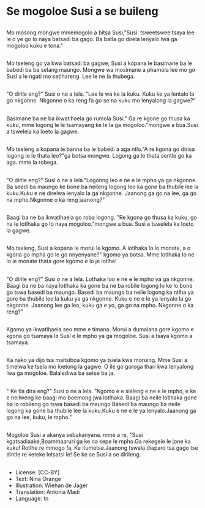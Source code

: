 # Se mogoloe Susi a se buileng

##
Mo mosong mongwe mmemogolo a bitsa Susi,"Susi. tsweetswee tsaya lee le o ye go lo naya batsadi ba gago. Ba batla go direla lenyalo lwa ga mogoloo kuku e tona."

##
Mo tseleng go ya kwa batsadi ba gagwe, Susi a kopana le basimane ba le babedi ba ba selang maungo. Mongwe wa mosimane a phamola lee mo go Susi a le ngati mo setlhareng. Lee le ne la thubega.

##
"O dirile eng?" Susi o ne a lela. "Lee le wa ke la kuku. Kuku ke ya lentalo la go nkgonne. Nkgonne o ka reng fa go se na kuku mo lenyalong la gagwe?"

##
Basimane ba ne ba ikwatlhaela go rumola Susi." Ga re kgone go thusa ka kuku, mme logong le le tsamayang ke le la ga mogoloo."mongwe a bua.Susi a tswelela ka loeto la gagwe.

##
Mo tseleng a kopana le banna ba le babedi a aga ntlo."A re kgona go dirisa logong le le thata leo?"ga botsa mongwe. Logong ga le thata sentle go ka aga. mme la robega.

##
"O dirile eng?" Susi o ne a lela."Logonng leo e ne e le mpho ya ga nkgonne. Ba seedi ba maungo ke bone ba neileng logong leo ka gone ba thubile lee la kuku.Kuku e ne direlwa lenyalo la ga nkgonne. Jaanong ga go na lee, ga go na mpho.Nkgonne o ka reng jaanong?"

##
Baagi ba ne ba ikwatlhaela go roba logong. "Re kgona go thusa ka kuku, go na le lotlhaka go lo naya mogoloo."mongwe a bua. Susi a tswelela ka loeto la gagwe.

##
Mo tseleng, Susi a kopana le morui le kgomo. A lotlhaka lo lo monate, a o kgona go mpha go le go nnyenyane?" kgomo ya botsa. Mme lotlhaka lo ne lo le monate thata gore kgomo e lo je lotlhe!

##
"O dirile eng?" Susi o ne a lela. Lothaka loo e ne e le mpho ya ga nkgonne. Baagi ba ne ba naya lotlhaka ka gone ba ne ba robile logong lo ke lo bone go tswa basedi ba maungo. Basedi ba maungo ba neile logong ka ntlha ya gore ba thubile lee la kuku ya ga nkgonne. Kuku e ne e le ya lenyalo la go nkgonne. Jaanong lee ga leo, kuku ga e yo, ga go na mpho. Nkgonne o ka reng?"

##
Kgomo ya ikwatlhaela seo mme e timana. Morui a dumalana gore kgomo e kgona go tsamaya le Susi e le mpho ya ga mogoloe. Susi a tsaya kgomo a tsamaya.

##
Ka nako ya dijo tsa maitsiboa kgomo ya tsiela kwa moruing. Mme Susi a timelwa ke tsela mo loetong la gagwe. O ile go goroga thari kwa lenyalong lwa ga mogoloe. Balalediwa ba setse ba ja.

##
" Ke tla dira eng?" Susi o ne a lela. "Kgomo e e sieleng e ne e le mpho, e ke e neilweng ke baagi mo boemong jwa lotlhaka. Baagi ba neile lotlhaka gone ba lo robileng go tswa basedi ba maungo Basedi ba maungo ba neile logong ka gone ba thubile lee la kuku.Kuku e ne e le ya lenyalo.Jaanong ga go na lee, kuku, le mpho."

##
Mogoloe Susi a akanya sebakanyana. mme a re, "Susi kgatsadiaake,Boammaaruri ga ke na sepe le mpho.Ga rekegele le jone ka kuku! Rotlhe re mmogo fa, Ke itumetse.Jaanong tswala diaparo tsa gago tse dintle re keteke letsatsi le! Se ke se Susi a se dirileng.

##
* License: [CC-BY]
* Text: Nina Orange
* Illustration: Wiehan de Jager
* Translation: Antonia Madi
* Language: tn
